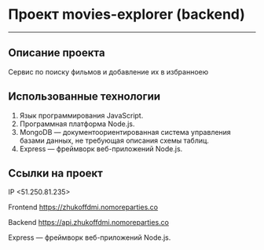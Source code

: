 # Проект movies-explorer (backend)
---------------------------------

## Описание проекта
Сервис по поиску фильмов и добавление их в избранноею 

## Использованные технологии
1. Язык программирования JavaScript.
2. Программная платформа Node.js.
3. MongoDB — документоориентированная система управления базами данных, не требующая описания схемы таблиц.
4. Express — фреймворк веб-приложений Node.js.

## Ссылки на проект

IP <51.250.81.235>

Frontend https://zhukoffdmi.nomoreparties.co

Backend https://api.zhukoffdmi.nomoreparties.co

Express — фреймворк веб-приложений Node.js.
